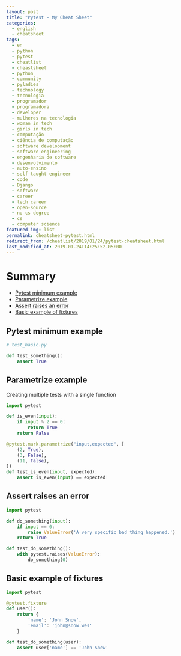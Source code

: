 ```yaml
---
layout: post
title: "Pytest - My Cheat Sheet"
categories:
  - english
  - cheatsheet
tags:
  - en
  - python
  - pytest
  - cheatlist
  - cheastsheet
  - python
  - community 
  - pyladies
  - technology
  - tecnologia
  - programador
  - programadora
  - developer
  - mulheres na tecnologia
  - woman in tech
  - girls in tech
  - computação
  - ciência de computação
  - software development
  - software engineering
  - engenharia de software
  - desenvolvimento
  - auto-ensino
  - self-taught engineer
  - code
  - Django
  - software
  - career
  - tech career
  - open-source
  - no cs degree
  - cs
  - computer science
featured-img: list
permalink: cheatsheet-pytest.html
redirect_from: /cheatlist/2019/01/24/pytest-cheatsheet.html
last_modified_at: 2019-01-24T14:25:52-05:00
---
```


# Summary

* [Pytest minimum example](#pytest-basics)
* [Parametrize example](#parametrize)
* [Assert raises an error](#assert-raises)
* [Basic example of fixtures](#fixtures)


<h2 id='pytest-basics'>Pytest minimum example</h2>

```python
# test_basic.py

def test_something():
    assert True
```

<h2 id='parametrize'>Parametrize example</h2>

Creating multiple tests with a single function

```python
import pytest

def is_even(input):
    if input % 2 == 0:
        return True
    return False

@pytest.mark.parametrize("input,expected", [
    (2, True),
    (3, False),
    (11, False),
])
def test_is_even(input, expected):
    assert is_even(input) == expected
```

<h2 id='assert-raises'>Assert raises an error</h2>

```python
import pytest

def do_something(input):
    if input == 0:
        raise ValueError('A very specific bad thing happened.')
    return True

def test_do_something():
    with pytest.raises(ValueError):
        do_something(0)
```

<h2 id='fixtures'>Basic example of fixtures</h2>

```python
import pytest

@pytest.fixture
def user():
    return {
        'name': 'John Snow',
        'email': 'john@snow.wes'
    }

def test_do_something(user):
    assert user['name'] == 'John Snow'
```
